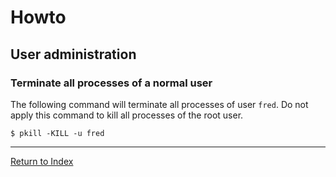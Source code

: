 # Howto

## User administration

### Terminate all processes of a normal user

The following command will terminate all processes of user `fred`. Do not apply this command to kill all processes of the root user.

```console
$ pkill -KILL -u fred
```

---
[Return to Index](../README.md)
